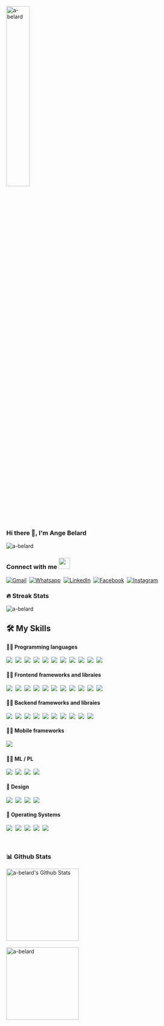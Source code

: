 <img width="35%" style="margin: auto" src="https://www.pngitem.com/pimgs/b/4-42822_developer-png.png" alt="a-belard"/>
<h3>Hi there 👋, I'm Ange Belard </h3>
<img src="https://readme-typing-svg.herokuapp.com?font=poppins&size=15&lines=FULL+STACK+WEB+DEVELOPER;REACT+ON+MY+WAY;COMPUTER+VISION+ENTHUSIAST" alt="a-belard"/>


### Connect with me <img src="https://media.giphy.com/media/iY8CRBdQXODJSCERIr/giphy.gif" width="30px">

<p>
	<a href="mailto:angebelard@gmail.com"><img img src="https://img.shields.io/badge/Gmail-D14836?style=for-the-badge&logo=gmail&logoColor=white" alt="Gmail"/></a>&nbsp;
	<a href="https://wa.me/0780578131"><img src="https://img.shields.io/badge/WhatsApp-25D366?style=for-the-badge&logo=whatsapp&logoColor=white" alt="Whatsapp"/></a>&nbsp;
	<a href="https://www.linkedin.com/in/ange-belard-r-b43552228/"><img src="https://img.shields.io/badge/linkedin-%230077B5.svg?style=for-the-badge&logo=linkedin&logoColor=white" alt="LinkedIn"/></a>&nbsp;
	<a href="https://www.facebook.com/angebelard"><img src="https://img.shields.io/badge/Facebook-%231877F2.svg?style=for-the-badge&logo=Facebook&logoColor=white" alt="Facebook"/></a>&nbsp;
	<a href="https://www.instagram.com/belix_2.0/"><img src="https://img.shields.io/badge/Instagram-%23E4405F.svg?style=for-the-badge&logo=Instagram&logoColor=white" alt="Instagram"/></a>
</p>


### 🔥 Streak Stats

<img src="https://github-readme-streak-stats.herokuapp.com?user=a-belard&theme=github-dark-blue&date_format=M%20j%5B%2C%20Y%5D" alt="a-belard"/>


## 🛠️ My Skills

#### 🧑‍💻 Programming languages

<p>
    	<a href="#"><img src="https://img.shields.io/badge/javascript-%23323330.svg?style=for-the-badge&logo=javascript&logoColor=%23F7DF1E"></a>&nbsp;
	<a href="#"><img src="https://img.shields.io/badge/python-3670A0?style=for-the-badge&logo=python&logoColor=ffdd54"></a>&nbsp;
	<a href="#"><img src="https://img.shields.io/badge/java-%23ED8B00.svg?style=for-the-badge&logo=java&logoColor=white"></a>&nbsp;
	<a href="#"><img src="https://img.shields.io/badge/dart-%230175C2.svg?style=for-the-badge&logo=dart&logoColor=white"></a>&nbsp;
	<a href="#"><img src="https://img.shields.io/badge/typescript-%23007ACC.svg?style=for-the-badge&logo=typescript&logoColor=white"></a>&nbsp;
	<a href="#"><img src="https://img.shields.io/badge/c-%2300599C.svg?style=for-the-badge&logo=c&logoColor=white"></a>&nbsp;
	<a href="#"><img src="https://img.shields.io/badge/c++-%2300599C.svg?style=for-the-badge&logo=c%2B%2B&logoColor=white"></a>&nbsp;
	<a href="#"><img src="https://img.shields.io/badge/html5-%23E34F26.svg?style=for-the-badge&logo=html5&logoColor=white"></a>&nbsp;
	<a href="#"><img src="https://img.shields.io/badge/css3-%231572B6.svg?style=for-the-badge&logo=css3&logoColor=white"></a>&nbsp;
	<a href="#"><img src="https://img.shields.io/badge/php-%23777BB4.svg?style=for-the-badge&logo=php&logoColor=white"></a>&nbsp;
	<a href="#"><img src="https://img.shields.io/badge/markdown-%23000000.svg?style=for-the-badge&logo=markdown&logoColor=white"></a>&nbsp;
</p>


#### 🧑‍💻 Frontend frameworks and libraies

<p>
    	<a href="#"><img src="https://img.shields.io/badge/react-%2320232a.svg?style=for-the-badge&logo=react&logoColor=%2361DAFB"></a>&nbsp;
	<a href="#"><img src="https://img.shields.io/badge/redux-%23593d88.svg?style=for-the-badge&logo=redux&logoColor=white"></a>&nbsp;
	<a href="#"><img src="ttps://img.shields.io/badge/Next-black?style=for-the-badge&logo=next.js&logoColor=white"></a>&nbsp;
	<a href="#"><img src="https://img.shields.io/badge/styled--components-DB7093?style=for-the-badge&logo=styled-components&logoColor=white"></a>&nbsp;
	<a href="#"><img src="https://img.shields.io/badge/threejs-black?style=for-the-badge&logo=three.js&logoColor=white"></a>&nbsp;
	<a href="#"><img src="https://img.shields.io/badge/angular-%23DD0031.svg?style=for-the-badge&logo=angular&logoColor=white"></a>&nbsp;
	<a href="#"><img src="https://img.shields.io/badge/CodeIgniter-%23EF4223.svg?style=for-the-badge&logo=codeIgniter&logoColor=white"></a>&nbsp;
	<a href="#"><img src="https://img.shields.io/badge/jquery-%230769AD.svg?style=for-the-badge&logo=jquery&logoColor=white"></a>&nbsp;
	<a href="#"><img src="https://img.shields.io/badge/MUI-%230081CB.svg?style=for-the-badge&logo=mui&logoColor=white"></a>&nbsp;
	<a href="#"><img src="https://img.shields.io/badge/SASS-hotpink.svg?style=for-the-badge&logo=SASS&logoColor=white"></a>&nbsp;
	<a href="#"><img src="https://img.shields.io/badge/tailwindcss-%2338B2AC.svg?style=for-the-badge&logo=tailwind-css&logoColor=white"></a>&nbsp;
</p>


#### 🧑‍💻 Backend frameworks and libraies

<p>
    	<a href="#"><img src="https://img.shields.io/badge/node.js-6DA55F?style=for-the-badge&logo=node.js&logoColor=white"></a>&nbsp;
	<a href="#"><img src="https://img.shields.io/badge/express.js-%23404d59.svg?style=for-the-badge&logo=express&logoColor=%2361DAFB"></a>&nbsp;
	<a href="#"><img src="https://img.shields.io/badge/django-%23092E20.svg?style=for-the-badge&logo=django&logoColor=white"></a>&nbsp;
	<a href="#"><img src="https://img.shields.io/badge/DJANGO-REST-ff1709?style=for-the-badge&logo=django&logoColor=white&color=ff1709&labelColor=gray"></a>&nbsp;
	<a href="#"><img src="https://img.shields.io/badge/flask-%23000.svg?style=for-the-badge&logo=flask&logoColor=white"></a>&nbsp;
	<a href="#"><img src="https://img.shields.io/badge/JWT-black?style=for-the-badge&logo=JSON%20web%20tokens"></a>&nbsp;
	<a href="#"><img src="https://img.shields.io/badge/nestjs-%23E0234E.svg?style=for-the-badge&logo=nestjs&logoColor=white"></a>&nbsp;
	<a href="#"><img src="https://img.shields.io/badge/spring-%236DB33F.svg?style=for-the-badge&logo=spring&logoColor=white"></a>&nbsp;
	<a href="#"><img src="https://img.shields.io/badge/Socket.io-black?style=for-the-badge&logo=socket.io&badgeColor=010101"></a>&nbsp;
	<a href="#"><img src="https://img.shields.io/badge/opencv-%23white.svg?style=for-the-badge&logo=opencv&logoColor=white"></a>&nbsp;
</p>


#### 🧑‍💻 Mobile frameworks

<p>
    	<a href="#"><img src="https://img.shields.io/badge/Flutter-%2302569B.svg?style=for-the-badge&logo=Flutter&logoColor=white"></a>&nbsp;
</p>


#### 🧑‍💻 ML / PL

<p>
    	<a href="#"><img src="https://img.shields.io/badge/numpy-%23013243.svg?style=for-the-badge&logo=numpy&logoColor=white"></a>&nbsp;
	<a href="#"><img src="https://img.shields.io/badge/pandas-%23150458.svg?style=for-the-badge&logo=pandas&logoColor=white"></a>&nbsp;
	<a href="#"><img src="https://img.shields.io/badge/numpy-%23013243.svg?style=for-the-badge&logo=numpy&logoColor=white"></a>&nbsp;
	<a href="#"><img src="https://img.shields.io/badge/cvzone-%23013243.svg?style=for-the-badge&logo=numpy&logoColor=white"></a>&nbsp;
</p>


#### 🏀 Design

<p>
    	<a href="#"><img src="https://img.shields.io/badge/figma-%23F24E1E.svg?style=for-the-badge&logo=figma&logoColor=white"></a>&nbsp;
	<a href="#"><img src="https://img.shields.io/badge/Adobe%20XD-470137?style=for-the-badge&logo=Adobe%20XD&logoColor=#FF61F6"></a>&nbsp;
	<a href="#"><img src="https://img.shields.io/badge/adobe%20illustrator-%23FF9A00.svg?style=for-the-badge&logo=adobe%20illustrator&logoColor=white"></a>&nbsp;
	<a href="#"><img src="https://img.shields.io/badge/blender-%23F5792A.svg?style=for-the-badge&logo=blender&logoColor=white"></a>&nbsp;
</p>


#### 🔣 Operating Systems
 
<p>
	<a href="#"><img src="https://img.shields.io/badge/Windows-0078D6?style=for-the-badge&logo=windows&logoColor=white"></a>&nbsp;
    	<a href="#"><img src="https://img.shields.io/badge/Linux-FCC624?style=for-the-badge&logo=linux&logoColor=black"></a>&nbsp;
    	<a href="#"><img src="https://img.shields.io/badge/Kali-268BEE?style=for-the-badge&logo=kalilinux&logoColor=white"></a>&nbsp;
	<a href="#"><img src="(https://img.shields.io/badge/Ubuntu-E95420?style=for-the-badge&logo=ubuntu&logoColor=white"></a>&nbsp;
	<a href="#"><img src="https://img.shields.io/badge/-Zorin%20OS-%2310AAEB?style=for-the-badge&logo=zorin&logoColor=white"></a>&nbsp;	  
</p>


<br/>

### 📊 Github Stats


<p>
    	<a href="#"><img alt="a-belard's Github Stats" src="https://github-readme-stats.vercel.app/api?username=a-belard&show_icons=true&count_private=true&theme=algolia" height="192px"/></a>
	<br/><br/>
	 <img src="https://github-readme-stats.vercel.app/api/top-langs?username=a-belard&langs_count=10&show_icons=true&locale=en&layout=compact&theme=algolia" alt="a-belard" height="192px"/>
  </p>

<!--   <summary><b>⚡ Recent GitHub Activity</b></summary>
  <br/>
   <a href="https://github.com/a-belard"><img alt="a-belard's Activity Graph" src="https://activity-graph.herokuapp.com/graph?username=a-belard&custom_title=a-belard's%20Contribution%20Graph&theme=react-dark" /></a>
  <br/> -->
